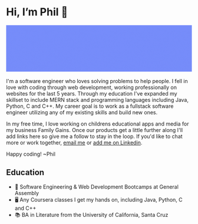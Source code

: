 <html>
<body>
  <h1>Hi, I’m Phil 👋 </h1>
  <img src="/github-profile-banner.gif" alt="Image that reads "Phil Garbrecht, Software Engineer, Java, Python, C, C++, Javascript, CSS, HTML">
  <p>I'm a software engineer who loves solving problems to help people. I fell in love with coding through web development, working professionally on websites for the last 5 years. Through my education I've expanded my skillset to include MERN stack and programming languages including Java, Python, C and C++. My career goal is to work as a fullstack software engineer utilizing any of my existing skills and build new ones.</p>
  <p>In my free time, I love working on childrens educational apps and media for my business Family Gains. Once our products get a little further along I'll add links here so give me a follow to stay in the loop. If you'd like to chat more or work together, <a href = "mailto: philgarbrecht@gmail.com">email me</a> or <a href="https://www.linkedin.com/in/philgarbrecht/">add me on Linkedin</a>.</p> 
  <p>Happy coding! ~Phil</p>                                                                                                                               
  <h2>Education</h2>                                                                                                                   
  <ul>
<li>🥾 Software Engineering & Web Development Bootcamps at General Assembly</li>
<li>🖥️ Any Coursera classes I get my hands on, including Java, Python, C and C++</li>
<li>📚 BA in Literature from the University of California, Santa Cruz</li>
  </ul>
  </body>
</html>
